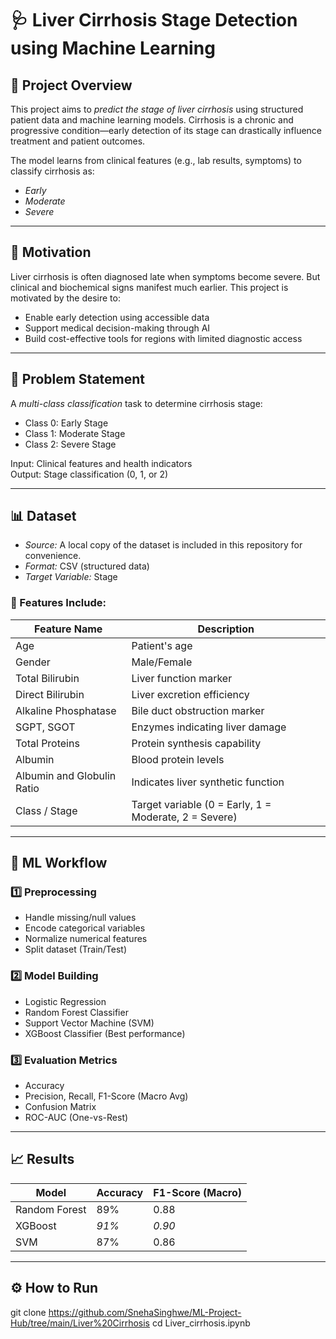 # 🩺 Liver Cirrhosis Stage Detection using Machine Learning

## 📌 Project Overview

This project aims to *predict the stage of liver cirrhosis* using structured patient data and machine learning models. Cirrhosis is a chronic and progressive condition—early detection of its stage can drastically influence treatment and patient outcomes.

The model learns from clinical features (e.g., lab results, symptoms) to classify cirrhosis as:
- *Early*
- *Moderate*
- *Severe*

---

## 🌱 Motivation

Liver cirrhosis is often diagnosed late when symptoms become severe. But clinical and biochemical signs manifest much earlier. This project is motivated by the desire to:
- Enable early detection using accessible data
- Support medical decision-making through AI
- Build cost-effective tools for regions with limited diagnostic access

---

## 🧠 Problem Statement

A *multi-class classification* task to determine cirrhosis stage:
- Class 0: Early Stage
- Class 1: Moderate Stage
- Class 2: Severe Stage

Input: Clinical features and health indicators  
Output: Stage classification (0, 1, or 2)

---

## 📊 Dataset

- *Source:* A local copy of the dataset is included in this repository for convenience.
- *Format:* CSV (structured data)
- *Target Variable:* Stage

### 🔑 Features Include:

| Feature Name             | Description                           |
|--------------------------|---------------------------------------|
| Age                     | Patient's age                         |
| Gender                  | Male/Female                           |
| Total Bilirubin         | Liver function marker                 |
| Direct Bilirubin        | Liver excretion efficiency            |
| Alkaline Phosphatase    | Bile duct obstruction marker          |
| SGPT, SGOT              | Enzymes indicating liver damage       |
| Total Proteins          | Protein synthesis capability          |
| Albumin                 | Blood protein levels                  |
| Albumin and Globulin Ratio | Indicates liver synthetic function |
| Class / Stage           | Target variable (0 = Early, 1 = Moderate, 2 = Severe) |

---

## 🔧 ML Workflow

### 1️⃣ Preprocessing
- Handle missing/null values
- Encode categorical variables
- Normalize numerical features
- Split dataset (Train/Test)

### 2️⃣ Model Building
- Logistic Regression
- Random Forest Classifier
- Support Vector Machine (SVM)
- XGBoost Classifier (Best performance)

### 3️⃣ Evaluation Metrics
- Accuracy
- Precision, Recall, F1-Score (Macro Avg)
- Confusion Matrix
- ROC-AUC (One-vs-Rest)

---

## 📈 Results

| Model              | Accuracy | F1-Score (Macro) |
|-------------------|----------|------------------|
| Random Forest      | 89%      | 0.88             |
| XGBoost            | *91%*  | *0.90*         |
| SVM                | 87%      | 0.86             |

---

## ⚙ How to Run
git clone https://github.com/SnehaSinghwe/ML-Project-Hub/tree/main/Liver%20Cirrhosis
cd Liver_cirrhosis.ipynb
